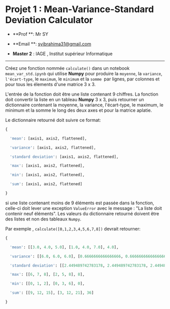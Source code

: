 #  Projet 1 : **Mean-Variance-Standard Deviation Calculator**

- **Prof **: Mr SY 
- **Email **: syibrahima31@gmail.com

- **Master 2** : IAGE , Institut supérieur Informatique 

----------------------------------------------------------------------------------------------------------------------------------------------------------------------------------------------------------------------------------



Créez une fonction nommée `calculate()` dans un notebook  `mean_var_std.ipynb` qui utilise **Numpy** pour produire la `moyenne`, la `variance`, `l'écart-type`, le `maximum`, le `minimum` et la `somme `par  lignes, par colonnes et  pour tous les élements d'une matrice 3 x 3. 



L'entrée de la fonction doit être une liste contenant 9 chiffres. La fonction doit convertir la liste en un tableau **Numpy**  3 x 3, puis retourner un dictionnaire contenant la moyenne, la variance, l'écart-type, le maximum, le minimum et la somme le long des deux axes et pour la matrice aplatie. 

Le dictionnaire retourné doit suivre ce format:

```python
{

  'mean': [axis1, axis2, flattened],

  'variance': [axis1, axis2, flattened],

  'standard deviation': [axis1, axis2, flattened],

  'max': [axis1, axis2, flattened],

  'min': [axis1, axis2, flattened],

  'sum': [axis1, axis2, flattened]

}
```



si une liste contenant moins de 9 éléments est passée dans la fonction, celle-ci doit lever une exception `ValueError` avec le message : "La liste doit contenir neuf éléments". Les valeurs du dictionnaire retourné doivent être des listes et non des tableaux `Numpy`.

Par exemple , `calculate([0,1,2,3,4,5,6,7,8])` devrait retourner:

```python
{

  'mean': [[3.0, 4.0, 5.0], [1.0, 4.0, 7.0], 4.0], 

  'variance': [[6.0, 6.0, 6.0], [0.6666666666666666, 0.6666666666666666, 0.6666666666666666], 6.666666666666667], 

  'standard deviation': [[2.449489742783178, 2.449489742783178, 2.449489742783178], [0.816496580927726, 0.816496580927726, 0.816496580927726], 2.581988897471611],

  'max': [[6, 7, 8], [2, 5, 8], 8],

  'min': [[0, 1, 2], [0, 3, 6], 0],

  'sum': [[9, 12, 15], [3, 12, 21], 36]

}
```





